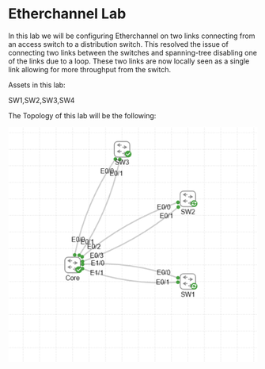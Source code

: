 # Etherchannel Lab

In this lab we will be configuring Etherchannel on two links connecting from an access switch to a distribution switch. This resolved the issue of connecting two links between the switches and spanning-tree disabling one of the links due to a loop. These two links are now locally seen as a single link allowing for more throughput from the switch.

Assets in this lab:

SW1,SW2,SW3,SW4

The Topology of this lab will be the following:

![Topology](Images/Topology.png)